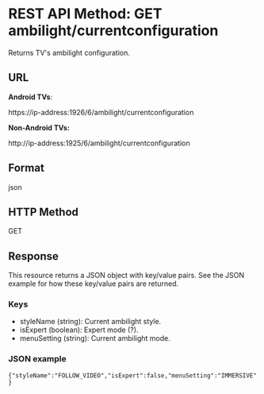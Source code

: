 # REST API Method: GET ambilight/currentconfiguration
Returns TV's ambilight configuration.

## URL
**Android TVs**:

https://ip-address:1926/6/ambilight/currentconfiguration

**Non-Android TVs:**

http://ip-address:1925/6/ambilight/currentconfiguration

## Format
json
## HTTP Method
GET
## Response
This resource returns a JSON object with key/value pairs. See the JSON example for how these key/value pairs are returned.

### Keys
* styleName (string): Current ambilight style.
* isExpert (boolean): Expert mode (?).
* menuSetting (string): Current ambilight mode.

### JSON example
`{"styleName":"FOLLOW_VIDEO","isExpert":false,"menuSetting":"IMMERSIVE"}`                                                            